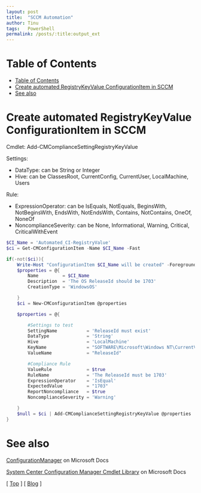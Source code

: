 ```yaml
---
layout: post
title:  "SCCM Automation"
author: Tinu
tags:   PowerShell
permalink: /posts/:title:output_ext
---
```


# Table of Contents

- [Table of Contents](#table-of-contents)
- [Create automated RegistryKeyValue ConfigurationItem in SCCM](#create-automated-registrykeyvalue-configurationitem-in-sccm)
- [See also](#see-also)

# Create automated RegistryKeyValue ConfigurationItem in SCCM

Cmdlet: Add-CMComplianceSettingRegistryKeyValue

Settings:

- DataType: can be String or Integer
- Hive: can be ClassesRoot, CurrentConfig, CurrentUser, LocalMachine, Users

Rule:

- ExpressionOperator: can be IsEquals, NotEquals, BeginsWith, NotBeginsWith, EndsWith, NotEndsWith, Contains, NotContains, OneOf, NoneOf
- NoncomplianceSeverity: can be None, Informational, Warning, Critical, CriticalWithEvent

````powershell
$CI_Name = 'Automated_CI-RegistryValue'
$ci = Get-CMConfigurationItem -Name $CI_Name -Fast

if(-not($ci)){
    Write-Host "ConfigurationItem $CI_Name will be created" -ForegroundColor Green
    $properties = @{
        Name         = $CI_Name
        Description  = 'The OS ReleaseId should be 1703'
        CreationType = 'WindowsOS'

    }
    $ci = New-CMConfigurationItem @properties

    $properties = @{

        #Settings to test
        SettingName           = 'ReleaseId must exist'
        DataType              = 'String'
        Hive                  = 'LocalMachine'
        KeyName               = "SOFTWARE\Microsoft\Windows NT\CurrentVersion"
        ValueName             = "ReleaseId"

        #Compliance Rule
        ValueRule             = $true
        RuleName              = 'The ReleaseId must be 1703'
        ExpressionOperator    = 'IsEqual'
        ExpectedValue         = "1703"
        ReportNoncompliance   = $true
        NoncomplianceSeverity = 'Warning'

    }
    $null = $ci | Add-CMComplianceSettingRegistryKeyValue @properties
}
````

# See also

[ConfigurationManager](https://docs.microsoft.com/en-us/powershell/module/configurationmanager/?view=sccm-ps) on Microsoft Docs

[System Center Configuration Manager Cmdlet Library](https://docs.microsoft.com/en-US/powershell/sccm/1706_release_notes?view=sccm-ps) on Microsoft Docs

[ [Top](#table-of-contents) ] [ [Blog](../devops.html) ]